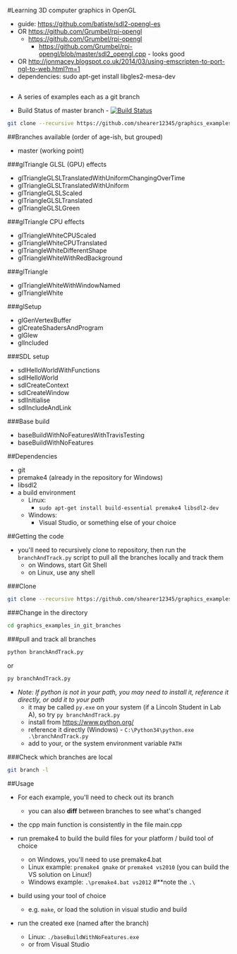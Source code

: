#Learning 3D computer graphics in OpenGL

- guide: https://github.com/batiste/sdl2-opengl-es
- OR https://github.com/Grumbel/rpi-opengl
  - https://github.com/Grumbel/rpi-opengl
    - https://github.com/Grumbel/rpi-opengl/blob/master/sdl2_opengl.cpp - looks good
- OR http://jonmacey.blogspot.co.uk/2014/03/using-emscripten-to-port-ngl-to-web.html?m=1
- dependencies: sudo apt-get install libgles2-mesa-dev

##

- A series of examples each as a git branch

- Build Status of master branch - [![Build Status](https://travis-ci.org/shearer12345/graphics_examples_in_git_branches.svg?branch=master)](https://travis-ci.org/shearer12345/graphics_examples_in_git_branches)

```bash
git clone --recursive https://github.com/shearer12345/graphics_examples_in_git_branches.git
```

##Branches available (order of age-ish, but grouped)

- master (working point)

###glTriangle GLSL (GPU) effects
- glTriangleGLSLTranslatedWithUniformChangingOverTime
- glTriangleGLSLTranslatedWithUniform
- glTriangleGLSLScaled
- glTriangleGLSLTranslated
- glTriangleGLSLGreen

###glTriangle CPU effects
- glTriangleWhiteCPUScaled
- glTriangleWhiteCPUTranslated
- glTriangleWhiteDifferentShape
- glTriangleWhiteWithRedBackground

###glTriangle
- glTriangleWhiteWithWindowNamed
- glTriangleWhite

###glSetup
- glGenVertexBuffer
- glCreateShadersAndProgram
- glGlew
- glIncluded

###SDL setup
- sdlHelloWorldWithFunctions
- sdlHelloWorld
- sdlCreateContext
- sdlCreateWindow
- sdlInitialise
- sdlIncludeAndLink

###Base build
- baseBuildWithNoFeaturesWithTravisTesting
- baseBuildWithNoFeatures

##Dependencies

- git
- premake4 (already in the repository for Windows)
- libsdl2
- a build environment
    - Linux:
        - ```sudo apt-get install build-essential premake4 libsdl2-dev```
    - Windows:
        - Visual Studio, or something else of your choice
  
##Getting the code

- you'll need to recursively clone to repository, then run the `branchAndTrack.py` script to pull all the branches locally and track them
    - on Windows, start Git Shell
    - on Linux, use any shell

###Clone
```bash
git clone --recursive https://github.com/shearer12345/graphics_examples_in_git_branches.git
```

###Change in the directory
```bash
cd graphics_examples_in_git_branches
```

###pull and track all branches
```bash
python branchAndTrack.py
```
or
```bash
py branchAndTrack.py
```

- *Note: If python is not in your path, you may need to install it, reference it directly, or add it to your path*
     - it may be called `py.exe` on your system (if a Lincoln Student in Lab A), so try `py branchAndTrack.py`
     - install from https://www.python.org/
     - reference it directly (Windows)  - `C:\Python34\python.exe .\branchAndTrack.py`
     - add to your, or the system environment variable `PATH`

###Check which branches are local
```bash
git branch -l
```

##Usage

- For each example, you'll need to check out its branch
    - you can also **diff** between branches to see what's changed

- the cpp main function is consistently in the file main.cpp

- run premake4 to build the build files for your platform / build tool of choice
    - on Windows, you'll need to use premake4.bat
    - Linux example: `premake4 gmake` or `premake4 vs2010` (you can build the VS solution on Linux!)
    - Windows example: `.\premake4.bat vs2012` #**note the `.\`

- build using your tool of choice
    - e.g. `make`, or load the solution in visual studio and build
  
- run the created exe (named after the branch)
    - Linux: `./baseBuildWithNoFeatures.exe`
    - or from Visual Studio
  
